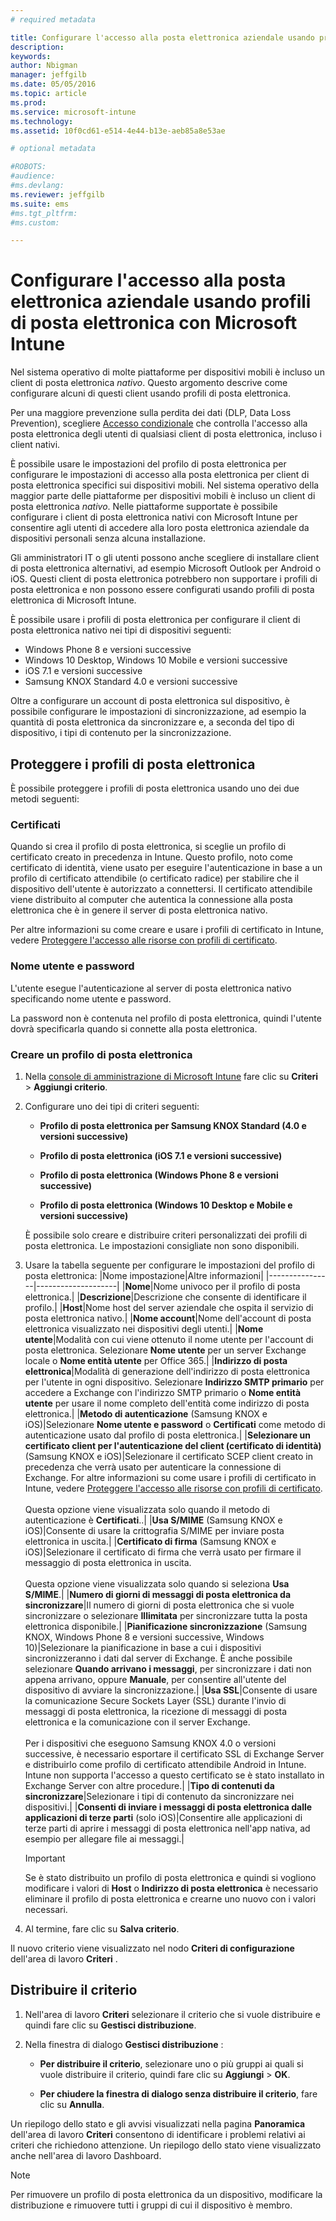 ```yaml
---
# required metadata

title: Configurare l'accesso alla posta elettronica aziendale usando profili di posta elettronica | Microsoft Intune
description:
keywords:
author: Nbigman
manager: jeffgilb
ms.date: 05/05/2016
ms.topic: article
ms.prod:
ms.service: microsoft-intune
ms.technology:
ms.assetid: 10f0cd61-e514-4e44-b13e-aeb85a8e53ae

# optional metadata

#ROBOTS:
#audience:
#ms.devlang:
ms.reviewer: jeffgilb
ms.suite: ems
#ms.tgt_pltfrm:
#ms.custom:

---
```


# Configurare l'accesso alla posta elettronica aziendale usando profili di posta elettronica con Microsoft Intune
Nel sistema operativo di molte piattaforme per dispositivi mobili è incluso un client di posta elettronica *nativo*.  Questo argomento descrive come configurare alcuni di questi client usando profili di posta elettronica.

Per una maggiore prevenzione sulla perdita dei dati (DLP, Data Loss Prevention), scegliere [Accesso condizionale](restrict-access-to-email-and-o365-services-with-microsoft-intune.md) che controlla l'accesso alla
 posta elettronica degli utenti di qualsiasi client di posta elettronica, incluso i client nativi.

È possibile usare le impostazioni del profilo di posta elettronica per configurare le impostazioni di accesso alla posta elettronica per client di posta elettronica specifici sui dispositivi mobili.   Nel sistema operativo della maggior parte delle piattaforme per dispositivi mobili è incluso un client di posta elettronica *nativo*.  Nelle piattaforme supportate è possibile configurare i client di posta elettronica nativi con Microsoft Intune per consentire agli utenti di accedere alla loro posta elettronica aziendale da dispositivi personali senza alcuna installazione.  

Gli amministratori IT o gli utenti possono anche scegliere di installare client di posta elettronica alternativi, ad esempio Microsoft Outlook per Android o iOS.  Questi client di posta elettronica potrebbero non supportare i profili di posta elettronica e non possono essere configurati usando profili di posta elettronica di Microsoft Intune.  

È possibile usare i profili di posta elettronica per configurare il client di posta elettronica nativo nei tipi di dispositivi seguenti:
-   Windows Phone 8 e versioni successive
-   Windows 10 Desktop, Windows 10 Mobile e versioni successive
-   iOS 7.1 e versioni successive
-   Samsung KNOX Standard 4.0 e versioni successive


Oltre a configurare un account di posta elettronica sul dispositivo, è possibile configurare le impostazioni di sincronizzazione, ad esempio la quantità di posta elettronica da sincronizzare e, a seconda del tipo di dispositivo, i tipi di contenuto per la sincronizzazione.

## Proteggere i profili di posta elettronica
È possibile proteggere i profili di posta elettronica usando uno dei due metodi seguenti:

### Certificati
Quando si crea il profilo di posta elettronica, si sceglie un profilo di certificato creato in precedenza in Intune. Questo profilo, noto come certificato di identità, viene usato per eseguire l'autenticazione in base a un profilo di certificato attendibile (o certificato radice) per stabilire che il dispositivo dell'utente è autorizzato a connettersi. Il certificato attendibile viene distribuito al computer che autentica la connessione alla posta elettronica che è in genere il server di posta elettronica nativo.

Per altre informazioni su come creare e usare i profili di certificato in Intune, vedere [Proteggere l'accesso alle risorse con profili di certificato](secure-resource-access-with-certificate-profiles.md).

### Nome utente e password
L'utente esegue l'autenticazione al server di posta elettronica nativo specificando nome utente e password.

La password non è contenuta nel profilo di posta elettronica, quindi l'utente dovrà specificarla quando si connette alla posta elettronica.

### Creare un profilo di posta elettronica

1.  Nella [console di amministrazione di Microsoft Intune](https://manage.microsoft.com) fare clic su **Criteri** &gt; **Aggiungi criterio**.

2.  Configurare uno dei tipi di criteri seguenti:

    -   **Profilo di posta elettronica per Samsung KNOX Standard (4.0 e versioni successive)**

    -   **Profilo di posta elettronica (iOS 7.1 e versioni successive)**

    -   **Profilo di posta elettronica (Windows Phone 8 e versioni successive)**

    -   **Profilo di posta elettronica (Windows 10 Desktop e Mobile e versioni successive)**

    È possibile solo creare e distribuire criteri personalizzati dei profili di posta elettronica. Le impostazioni consigliate non sono disponibili.

3.  Usare la tabella seguente per configurare le impostazioni del profilo di posta elettronica:
    |Nome impostazione|Altre informazioni|
    |----------------|--------------------|
    |**Nome**|Nome univoco per il profilo di posta elettronica.|
    |**Descrizione**|Descrizione che consente di identificare il profilo.|
    |**Host**|Nome host del server aziendale che ospita il servizio di posta elettronica nativo.|
    |**Nome account**|Nome dell'account di posta elettronica visualizzato nei dispositivi degli utenti.|
    |**Nome utente**|Modalità con cui viene ottenuto il nome utente per l'account di posta elettronica. Selezionare **Nome utente** per un server Exchange locale o **Nome entità utente** per Office 365.|
    |**Indirizzo di posta elettronica**|Modalità di generazione dell'indirizzo di posta elettronica per l'utente in ogni dispositivo. Selezionare **Indirizzo SMTP primario** per accedere a Exchange con l'indirizzo SMTP primario o **Nome entità utente** per usare il nome completo dell'entità come indirizzo di posta elettronica.|
    |**Metodo di autenticazione** (Samsung KNOX e iOS)|Selezionare **Nome utente e password** o **Certificati** come metodo di autenticazione usato dal profilo di posta elettronica.|
    |**Selezionare un certificato client per l'autenticazione del client (certificato di identità)** (Samsung KNOX e iOS)|Selezionare il certificato SCEP client creato in precedenza che verrà usato per autenticare la connessione di Exchange. For altre informazioni su come usare i profili di certificato in Intune, vedere [Proteggere l'accesso alle risorse con profili di certificato](secure-resource-access-with-certificate-profiles.md).<br /><br />Questa opzione viene visualizzata solo quando il metodo di autenticazione è **Certificati**..|
    |**Usa S/MIME** (Samsung KNOX e iOS)|Consente di usare la crittografia S/MIME per inviare posta elettronica in uscita.|
    |**Certificato di firma** (Samsung KNOX e iOS)|Selezionare il certificato di firma che verrà usato per firmare il messaggio di posta elettronica in uscita.<br /><br />Questa opzione viene visualizzata solo quando si seleziona **Usa S/MIME**.|
    |**Numero di giorni di messaggi di posta elettronica da sincronizzare**|Il numero di giorni di posta elettronica che si vuole sincronizzare o selezionare **Illimitata** per sincronizzare tutta la posta elettronica disponibile.|
    |**Pianificazione sincronizzazione** (Samsung KNOX, Windows Phone 8 e versioni successive, Windows 10)|Selezionare la pianificazione in base a cui i dispositivi sincronizzeranno i dati dal server di Exchange. È anche possibile selezionare **Quando arrivano i messaggi**, per sincronizzare i dati non appena arrivano, oppure **Manuale**, per consentire all'utente del dispositivo di avviare la sincronizzazione.|
    |**Usa SSL**|Consente di usare la comunicazione Secure Sockets Layer (SSL) durante l'invio di messaggi di posta elettronica, la ricezione di messaggi di posta elettronica e la comunicazione con il server Exchange.<br /><br />Per i dispositivi che eseguono Samsung KNOX 4.0 o versioni successive, è necessario esportare il certificato SSL di Exchange Server e distribuirlo come profilo di certificato attendibile Android in Intune. Intune non supporta l'accesso a questo certificato se è stato installato in Exchange Server con altre procedure.|
    |**Tipo di contenuti da sincronizzare**|Selezionare i tipi di contenuto da sincronizzare nei dispositivi.| |**Consenti di inviare i messaggi di posta elettronica dalle applicazioni di terze parti** (solo iOS)|Consentire alle applicazioni di terze parti di aprire i messaggi di posta elettronica nell'app nativa, ad esempio per allegare file ai messaggi.|

    > [!IMPORTANT]
    > Se è stato distribuito un profilo di posta elettronica e quindi si vogliono modificare i valori di **Host** o **Indirizzo di posta elettronica** è necessario eliminare il profilo di posta elettronica e crearne uno nuovo con i valori necessari.

4.  Al termine, fare clic su **Salva criterio**.

Il nuovo criterio viene visualizzato nel nodo **Criteri di configurazione** dell'area di lavoro **Criteri** .

## Distribuire il criterio

1.  Nell'area di lavoro **Criteri** selezionare il criterio che si vuole distribuire e quindi fare clic su **Gestisci distribuzione**.

2.  Nella finestra di dialogo **Gestisci distribuzione** :

    -   **Per distribuire il criterio**, selezionare uno o più gruppi ai quali si vuole distribuire il criterio, quindi fare clic su **Aggiungi** &gt; **OK**.

    -   **Per chiudere la finestra di dialogo senza distribuire il criterio**, fare clic su **Annulla**.

Un riepilogo dello stato e gli avvisi visualizzati nella pagina **Panoramica** dell'area di lavoro **Criteri** consentono di identificare i problemi relativi ai criteri che richiedono attenzione. Un riepilogo dello stato viene visualizzato anche nell'area di lavoro Dashboard.

> [!NOTE]
> Per rimuovere un profilo di posta elettronica da un dispositivo, modificare la distribuzione e rimuovere tutti i gruppi di cui il dispositivo è membro.




<!--HONumber=May16_HO1-->


